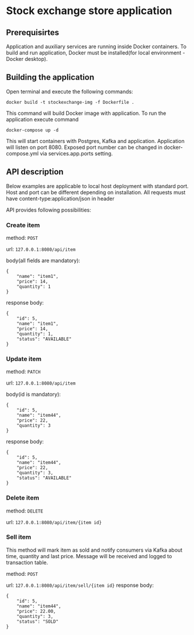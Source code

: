 # Stock exchange store application
## Prerequisirtes
Application and auxiliary services are running inside Docker containers. To build and run application, Docker must be installed(for local environment - Docker desktop).

## Building the application
Open terminal and execute the following commands:
```
docker build -t stockexchange-img -f Dockerfile .
```
This command will build Docker image with application.
To run the application execute command
```
docker-compose up -d
```
This will start containers with Postgres, Kafka and application. Application will listen on port 8080. Exposed port number can be changed in docker-compose.yml via services.app.ports setting.

## API description
Below examples are applicable to local host deployment with standard port. Host and port can be different depending on installation.
All requests must have content-type:application/json in header

API provides following possibilities:
### Create item
method: ```POST```

url: ```127.0.0.1:8080/api/item```

body(all fields are mandatory):
```
{
    "name": "item1",
    "price": 14,
    "quantity": 1
}
```
response body:
```
{
    "id": 5,
    "name": "item1",
    "price": 14,
    "quantity": 1,
    "status": "AVAILABLE"
}
```

### Update item
method: ```PATCH```

url: ```127.0.0.1:8080/api/item```

body(id is mandatory):
```
{
    "id": 5,
    "name": "item44",
    "price": 22,
    "quantity": 3
}
```
response body:
```
{
    "id": 5,
    "name": "item44",
    "price": 22,
    "quantity": 3,
    "status": "AVAILABLE"
}
```

### Delete item
method: ```DELETE```

url: ```127.0.0.1:8080/api/item/{item id}```

### Sell item
This method will mark item as sold and notify consumers via Kafka about time, quantity and last price. Message will be received and logged to transaction table.

method: ```POST```

url: ```127.0.0.1:8080/api/item/sell/{item id}```
response body:
```
{
    "id": 5,
    "name": "item44",
    "price": 22.00,
    "quantity": 3,
    "status": "SOLD"
}
```
